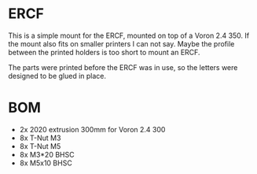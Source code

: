 # ERCF

This is a simple mount for the ERCF, mounted on top of a Voron 2.4 350. If the mount also fits on smaller printers I can not say. Maybe the profile between the printed holders is too short to mount an ERCF.

The parts were printed before the ERCF was in use, so the letters were designed to be glued in place.

# BOM

- 2x 2020 extrusion 300mm for Voron 2.4 300
- 8x T-Nut M3 
- 8x T-Nut M5 
- 8x M3*20 BHSC 
- 8x M5x10 BHSC
